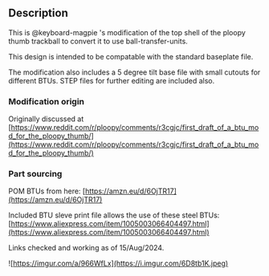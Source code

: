 ## Description

This is @keyboard-magpie 's modification of the top shell of the ploopy thumb trackball to convert it to use ball-transfer-units.

This design is intended to be compatable with the standard baseplate file. 

The modification also includes a 5 degree tilt base file with small cutouts for different BTUs. STEP files for further editing are included also.

### Modification origin

Originally discussed at  [https://www.reddit.com/r/ploopy/comments/r3cgjc/first_draft_of_a_btu_mod_for_the_ploopy_thumb/](https://www.reddit.com/r/ploopy/comments/r3cgjc/first_draft_of_a_btu_mod_for_the_ploopy_thumb/)

### Part sourcing

POM BTUs from here:  [https://amzn.eu/d/6OjTR17](https://amzn.eu/d/6OjTR17) 
  
Included BTU sleve print file allows the use of these steel BTUs: [https://www.aliexpress.com/item/1005003066404497.html](https://www.aliexpress.com/item/1005003066404497.html)

Links checked and working as of 15/Aug/2024.

![https://imgur.com/a/966WfLx](https://i.imgur.com/6D8tb1K.jpeg)
